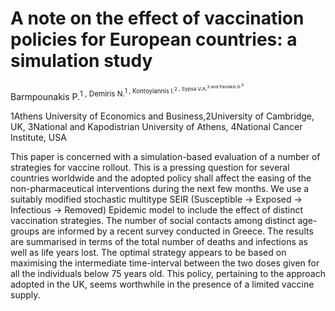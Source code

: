 # A note on the effect of vaccination policies for European countries: a simulation study

Barmpounakis P.<sup>1 , Demiris N.<sup>1 , Kontoyiannis I.<sup>2 , Sypsa V.A.<sup>3 and Pavlakis G.<sup>4 

1Athens University of Economics and Business,2University of Cambridge, UK, 3National and Kapodistrian University of Athens, 4National Cancer Institute, USA

This paper is concerned with a simulation-based evaluation of a number of strategies for vaccine rollout. This is a pressing question for several countries worldwide and the adopted policy shall affect the easing of the non-pharmaceutical interventions during the next few months. We use a suitably modified stochastic multitype SEIR (Susceptible -> Exposed -> Infectious -> Removed) Epidemic model to include the effect of distinct vaccination strategies. The number of social contacts among distinct age-groups are informed by a recent survey conducted in Greece. The results are summarised in terms of the total number of deaths and infections as well as life years lost. The optimal strategy appears to be based on maximising the intermediate time-interval between the two doses given for all the individuals below 75 years old. This policy, pertaining to the approach adopted in the UK, seems worthwhile in the presence of a limited vaccine supply.





  
